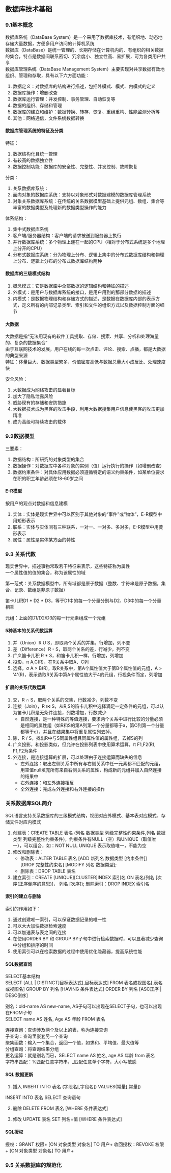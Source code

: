 ## 数据库技术基础

### 9.1基本概念
数据库系统（DataBase System）是一个采用了数据库技术，有组织地、动态地存储大量数据，方便多用户访问的计算机系统  
数据库（DataBase）是统一管理的、长期存储在计算机内的、有组织的相关数据的集合，特点是数据间联系密切、冗余度小、独立性高、易扩展，可为各类用户共享  
数据库管理系统（DataBase Management System）主要实现对共享数据有效地组织、管理和存取，具有以下六方面功能：  

1. 数据定义：对数据库的结构进行描述，包括外模式、模式、内模式的定义
2. 数据库操作：增删改查
3. 数据库运行管理：并发控制、事务管理、自动恢复等
4. 数据的组织、存储和管理
5. 数据库的建立和维护：数据转换、转存、恢复、重组重构、性能监测分析等
6. 其他：网络通信，文件系统数据转换

#### 数据库管理系统的特征及分类
特征：

1. 数据结构化且统一管理
2. 有较高的数据独立性
3. 数据控制功能：数据库的安全性、完整性、并发控制、故障恢复

分类：

1. 关系数据库系统：
2. 面向对象的数据库系统：支持以对象形式对数据建模的数据库管理系统
3. 对象关系数据库系统：在传统的关系数据模型基础上提供元组、数组、集合等丰富的数据类型及处理新的数据类型操作的能力  

体系结构：

1. 集中式数据库系统
2. 客户端/服务器结构：客户端的请求被送到服务器上执行
3. 并行数据库系统：多个物理上连在一起的CPU（相对于分布式系统是多个地理上分开的CPU）
4. 分布式数据库系统：分为物理上分布、逻辑上集中的分布式数据库结构和物理上分布、逻辑上分布的分布式数据库结构两种  

#### 数据库的三级模式结构

1. 概念模式：它是数据库中全部数据的逻辑结构和特征的描述
2. 外模式：是用户与数据库系统的接口，是用户用到的那部分数据的描述
3. 内模式：是数据物理结构和存储方式的描述，是数据在数据库内部的表示方式，定义所有的内部记录类型、索引和文件的组织方式以及数据控制方面的细节  

#### 大数据
大数据是指“无法用现有的软件工具提取、存储、搜索、共享、分析和处理海量的、复杂的数据集合”  
由于互联网技术的发展，用户在线的每一次点击、评论、搜索、点播，都是大数据的典型来源  
特征：体量巨大、数据类型繁多、价值密度高低与数据总量大小成反比、处理速度快

安全风险：

1. 大数据成为网络攻击的显著目标
2. 加大了隐私泄露风险
3. 威胁现有的存储和安防措施
4. 大数据技术成为黑客的攻击手段，利用大数据搜集用户信息使黑客的攻击更加精准
5. 成为高级可持续攻击的载体

### 9.2数据模型
三要素：

1. 数据结构：所研究的对象类型的集合
2. 数据操作：对数据库中各种对象的实例（值）运行执行的操作（如增删改查）
3. 数据约束条件：对具体应用数据必须遵循特定的语义约束条件，如某单位要求在职的职工年龄必须在18-60岁之间

#### E-R模型
按用户的观点对数据和信息建模

1. 实体：实体是现实世界中可以区别于其他对象的“事件”或“物体”，E-R模型中用矩形表示
2. 联系：实体与实体间有三种联系，一对一、一对多、多对多，E-R模型中用菱形表示
3. 属性：属性是实体某方面的特性

### 9.3 关系代数
现实世界中，描述事物常取若干特征来表示，这些特征称为属性  
一个属性值的值的集合，称为该属性的域  

第一范式：关系数据模型中，所有域都是原子数据（整数、字符串是原子数据，集合、记录、数组是非原子数据）  

笛卡儿积D1 * D2 * D3，等于D1中的每一个分量分别与D2、D3中的每一个分量相乘

元组：上面的D1/D2/D3的每一行元素组成一个元组

#### 5种基本的关系代数运算

1. 并（Union）R U S，即取两个关系的并集，行增加，列不变
2. 差（Difference）R - S，取两个关系的差，行减少，列不变
3. 广义笛卡儿积 R * S，和笛卡儿积一样，行增加，列增加
4. 投影，π A,C(R)，在R关系中取A、C列
5. 选择，σ A > B(R)，取R关系中，第A个属性值大于第B个属性值的元组，A > '4'(R)，表示选取R关系中第A个属性值大于4的元组，行视条件而定，列增加

#### 扩展的关系代数运算

1. 交，R ∩ S，取两个关系的交集，行数减少，列数不变
2. 连接（Join），R ⋈ S，从R,S的笛卡儿积中选择满足一定条件的元组，可以认为笛卡儿积是无条件连接，列数增加，行数减少
	* 自然连接，是一种特殊的等值连接，要求两个关系中进行比较的分量必须是相同的属性组（如R和S的第A列第一个分量都等于a，第C列第一个分量都等于c），并且在结果集中将重复属性列去掉。
3. 除，R / S，找出R中与S同属性组且同属性值的属性组，去掉S的列  
4. 广义投影，和投影类似，但允许在投影列表中使用算术运算，π F1,F2(R), F1,F2为条件
5. 外连接，是连接运算的扩展，可以处理由于连接运算而缺失的信息
	* 左外连接：取出左侧关系中所有与右侧关系中任一元素都不匹配的元组，用空值null填充所有来自右侧关系的属性，构成新的元组并加入自然连接的结果中  
	* 右外连接：和左外连接相反  
	* 全外连接：完成左外连接和右外连接的操作

### 关系数据库SQL简介

SQL语言支持关系数据库的三级模式结构，视图对应外模式、基本表对应模式、存储文件对应内模式  

1. 创建表：CREATE TABLE 表名 (列名 数据类型 列级完整性约束条件,列名 数据类型 列级完整性约束条件)，约束条件有NULL（空）和UNIQUE（取值唯一），可以组合，如：NOT NULL UNIQUE 表示取值唯一，不能为空
2. 修改和删除表：
	* 修改表：ALTER TABLE 表名 [ADD 新列名 数据类型 [约束条件]]  
							[DROP 完整性约束名]
							[MODIFY 列名 数据类型];
	* 删除表：DROP TABLE 表名
3. 建立索引：CREATE [UNIQUE][CLUSTER]INDEX 索引名
				ON 表名(列名 [次序(正序倒序的意思)]， 列名 [次序]);
	删除索引：DROP INDEX 索引名


#### 索引的建立与删除

索引的作用如下：  
1. 通过创建唯一索引，可以保证数据记录的唯一性  
2. 可以大大加快数据检索速度  
3. 可以加速表与表之间的连接
4. 在使用ORDER BY 和 GROUP BY子句中进行检索数据时，可以显著减少查询中分组和排序的时间  
5. 使用索引可以在检索数据的过程中使用优化隐藏器，提高系统性能  

#### SQL数据查询

SELECT基本结构  
SELECT [ALL | DISTINCT]目标表达式[,目标表达式]
	FROM 表名或视图名[,表名或视图名]
	GROUP BY 列名 [HAVING 条件表达式]
	ORDER BY 列名 [ASC正序 | DESC倒序]  

别名：old-name AS new-name, AS子句可以出现在SELECT子句，也可以出现在FROM子句  
SELECT name AS 姓名, Age AS 年龄 FROM 表名  

连接查询：查询涉及两个及以上的表，称为连接查询  
子查询：查询里嵌套另一个查询  
聚集函数：输入一个集合，返回一个值，如求和、平均值、最大值等  
分组查询：将查询结果分组  
更名运算：就是别名而已，SELECT name AS 姓名, age AS 年龄 from 表名  
字符串匹配：%匹配任意字符串，_匹配任意单个字符，大小写敏感

#### SQL 数据更新  
1. 插入
INSERT INTO 表名 (字段名[,字段名])
	VALUES(常量[,常量])

INSERT INTO 表名
	SELECT 查询语句

2. 删除
DELETE FROM 表名
[WHERE 条件表达式]

3. 修改
UPDATE 表名
SET 列名=值
[WHERE 条件表达式]

#### SQL授权
授权：GRANT 权限+ [ON 对象类型 对象名] TO 用户+
收回授权：REVOKE 权限+ [ON 对象类型 对象名] TO 用户+

### 9.5 关系数据库的规范化


